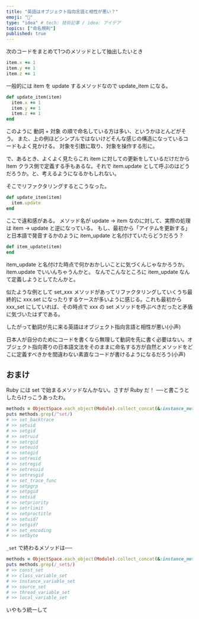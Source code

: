 ```yaml
---
title: "英語はオブジェクト指向言語と相性が悪い？"
emoji: "🐤"
type: "idea" # tech: 技術記事 / idea: アイデア
topics: ["命名規則"]
published: true
---
```


次のコードをまとめて1つのメソッドとして抽出したいとき

```ruby
item.x += 1
item.y += 1
item.z += 1
```

一般的には item を update するメソッドなので update_item になる。

```ruby
def update_item(item)
  item.x += 1
  item.y += 1
  item.z += 1
end
```

このように 動詞 + 対象 の順で命名している方は多い、というかほとんどがそう。
また、上の例ほどシンプルではないけどそんな感じの構造になっているコードもよく見かける。
対象を引数に取り、対象を操作する形に。

で、あるとき、よくよく見たらこれ item に対しての更新をしているだけだから Item クラス側で定義する手もあるな。それで item.update として呼ぶのはどうだろうか。と、考えるようになるかもしれない。

そこでリファクタリングするとこうなった。

```ruby
def update_item(item)
  item.update
end
```

ここで違和感がある。
メソッド名が update → item なのに対して、実際の処理は item → update と逆になっている。
もし、最初から「アイテムを更新する」と日本語で発音するかのように item_update と名付けていたらどうだろう？

```ruby
def item_update(item)
end
```

item_update と名付けた時点で何かおかしいことに気づくんじゃなかろうか。
item.update でいいんちゃうんかと。
なんでこんなところに item_update なんて定義しようとしてたんかと。

似たような例として set_xxx メソッドがあってリファクタリングしていくうち最終的に xxx.set になったりするケースが多いように感じる。これも最初から xxx_set にしていれば、その時点で xxx の set メソッドを呼ぶべきだったと矛盾に気づいたはずである。

したがって動詞が先に来る英語はオブジェクト指向言語と相性が悪い(小声)

日本人が自分のためにコードを書くなら無理して動詞を先に書く必要はない。オブジェクト指向寄りの日本語文法をそのままに命名する方が自然とメソッドをどこに定義すべきかを間違わない素直なコードが書けるようになるだろう(小声)

## おまけ

Ruby には set で始まるメソッドなんかない。さすが Ruby だ！
──と書こうとしたらけっこうあったわ。

```ruby
methods = ObjectSpace.each_object(Module).collect_concat(&:instance_methods).uniq
puts methods.grep(/^set/)
# >> set_backtrace
# >> setuid
# >> setgid
# >> setruid
# >> setrgid
# >> seteuid
# >> setegid
# >> setreuid
# >> setregid
# >> setresuid
# >> setresgid
# >> set_trace_func
# >> setpgrp
# >> setpgid
# >> setsid
# >> setpriority
# >> setrlimit
# >> setproctitle
# >> setuid?
# >> setgid?
# >> set_encoding
# >> setbyte
```

`_set` で終わるメソッドは──

```ruby
methods = ObjectSpace.each_object(Module).collect_concat(&:instance_methods).uniq
puts methods.grep(/_set$/)
# >> const_set
# >> class_variable_set
# >> instance_variable_set
# >> source_set
# >> thread_variable_set
# >> local_variable_set
```

いやもう統一して

